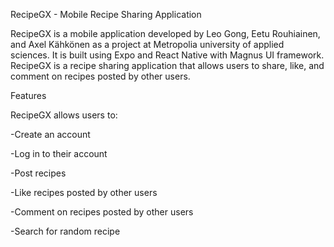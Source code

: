 RecipeGX - Mobile Recipe Sharing Application

RecipeGX is a mobile application developed by Leo Gong, Eetu Rouhiainen, and Axel Kähkönen as a project at Metropolia university of applied sciences. It is built using Expo and React Native with Magnus UI framework. RecipeGX is a recipe sharing application that allows users to share, like, and comment on recipes posted by other users.

Features

RecipeGX allows users to:

-Create an account

-Log in to their account

-Post recipes

-Like recipes posted by other users

-Comment on recipes posted by other users

-Search for random recipe
